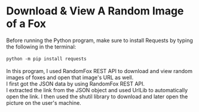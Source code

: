 # Download & View A Random Image of a Fox
Before running the Python program, make sure to install Requests by typing the following in the terminal: \
\
`python -m pip install requests`\
\
In this program, I used RandomFox REST API to download and view random images of foxes and open that image's URL as well.\
I first got the JSON data by using RandomFox REST API. \
I extracted the link from the JSON object and used UrlLib to automatically open the link. I then used the shutil library to download and later open the picture on the user's machine.
